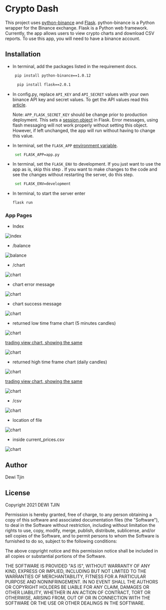 # Crypto Dash

This project uses [python-binance](https://python-binance.readthedocs.io/en/latest/) and [Flask](https://flask.palletsprojects.com/en/2.0.x/).  python-binance is a Python wrapper for the Binance exchange.  Flask is a Python web framework. Currently, the app allows users to view crypto charts and download CSV reports.  To use this app, you will need to have a binance account.

## Installation

- In terminal, add the packages listed in the requirement docs.
   ```bash
    pip install python-binance==1.0.12
   ```
  ```bash
    pip install flask==2.0.1
   ```
  
- In config.py, replace `API_KEY` and `API_SECRET` values with your own binance API key and secret values.  To get the API values read this [article](https://www.binance.com/en/support/faq/360002502072/). 

  Note: `APP_FLASK_SECRET_KEY` should be change prior to production deployment.  This sets a [session object](https://flask.palletsprojects.com/en/1.0.x/quickstart/#sessions) in Flask.  Error messages, using flash messaging will not work properly without setting this object.  However, if left unchanged, the app will run without having to change this value.

- In terminal, set the `FLASK_APP` [environment
  variable](https://flask.palletsprojects.com/en/2.0.x/quickstart/#tab-0-QmFzaA==).
   ```bash
    set FLASK_APP=app.py
   ```

- In terminal, set the `FLASK_ENV` to development. If you just want to use the app as is, skip this step .  If you want to make changes to the code and see the changes without restarting the server, do this step.
   ```bash
    set FLASK_ENV=development
   ```

- In terminal, to start the server enter
  ```bash
  flask run
  ```
  
### App Pages

- Index

![index](images/index.png)

- /balance

![balance](images/balance.png)

- /chart

![chart](images/chart.png)

- chart error message

![chart](images/chart_error_message.png)

- chart success message

![chart](images/chart_success_message.png)

- returned low time frame chart (5 minutes candles) 

![chart](images/low_time_frame_chart.PNG)

[trading view chart, showing the same](https://www.tradingview.com/chart/?symbol=BITTREX%3AETHBTC)

![chart](images/low_time_frame_chart_from_trading_view.PNG)

- returned high time frame chart (daily candles) 

![chart](images/high_time_frame_chart.PNG)

[trading view chart, showing the same](https://www.tradingview.com/chart/?symbol=BITTREX%3AETHBTC)

![chart](images/high_time_frame_chart_from_trading_view.PNG)

- /csv 

![chart](images/csv.PNG)

- location of file

![chart](images/csv_location.PNG)

- inside current_prices.csv

![chart](images/csv_content.PNG)

## Author

Dewi Tjin

## License

Copyright 2021 DEWI TJIN

Permission is hereby granted, free of charge, to any person obtaining a copy of this software and associated documentation files (the "Software"), to deal in the Software without restriction, including without limitation the rights to use, copy, modify, merge, publish, distribute, sublicense, and/or sell copies of the Software, and to permit persons to whom the Software is furnished to do so, subject to the following conditions:

The above copyright notice and this permission notice shall be included in all copies or substantial portions of the Software.

THE SOFTWARE IS PROVIDED "AS IS", WITHOUT WARRANTY OF ANY KIND, EXPRESS OR IMPLIED, INCLUDING BUT NOT LIMITED TO THE WARRANTIES OF MERCHANTABILITY, FITNESS FOR A PARTICULAR PURPOSE AND NONINFRINGEMENT. IN NO EVENT SHALL THE AUTHORS OR COPYRIGHT HOLDERS BE LIABLE FOR ANY CLAIM, DAMAGES OR OTHER LIABILITY, WHETHER IN AN ACTION OF CONTRACT, TORT OR OTHERWISE, ARISING FROM, OUT OF OR IN CONNECTION WITH THE SOFTWARE OR THE USE OR OTHER DEALINGS IN THE SOFTWARE.